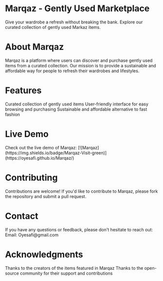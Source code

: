<h1>Marqaz - Gently Used Marketplace</h1>
Give your wardrobe a refresh without breaking the bank. Explore our curated collection of gently used Markaz items.
<h1>About Marqaz</h1>
Marqaz is a platform where users can discover and purchase gently used items from a curated collection. Our mission is to provide a sustainable and affordable way for people to refresh their wardrobes and lifestyles.
<h1>Features</h1>
Curated collection of gently used items
User-friendly interface for easy browsing and purchasing
Sustainable and affordable alternative to fast fashion
<h1>Live Demo</h1>
Check out the live demo of Marqaz: [![Marqaz](https://img.shields.io/badge/Marqaz-Visit-green)](https://oyesafi.github.io/Marqaz/)
<h1>Contributing</h1>
Contributions are welcome! If you'd like to contribute to Marqaz, please fork the repository and submit a pull request.
<h1>Contact</h1>
If you have any questions or feedback, please don't hesitate to reach out:
Email: Oyesafi@gmail.com
<h1>Acknowledgments</h1>
Thanks to the creators of the items featured in Marqaz
Thanks to the open-source community for their support and contributions
